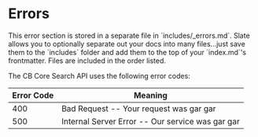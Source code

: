# Errors

<aside class="notice">This error section is stored in a separate file in `includes/_errors.md`. Slate allows you to optionally separate out your docs into many files...just save them to the `includes` folder and add them to the top of your `index.md`'s frontmatter. Files are included in the order listed.</aside>

The CB Core Search API uses the following error codes:


Error Code | Meaning
---------- | -------
400 | Bad Request -- Your request was gar gar
500 | Internal Server Error -- Our service was gar gar
